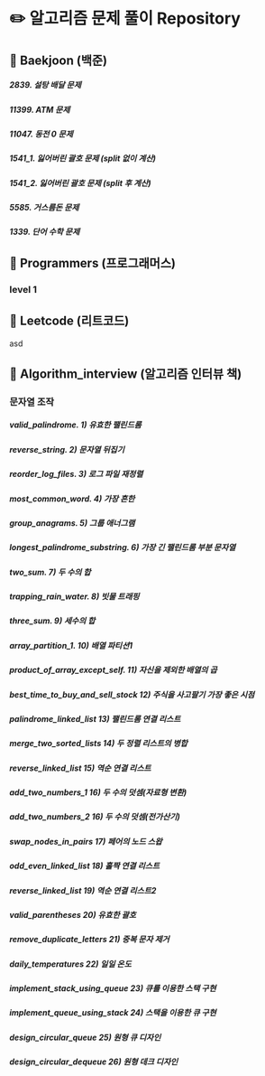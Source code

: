 # :pencil2: 알고리즘 문제 풀이 Repository 

## :blue_book: Baekjoon (백준)
##### 2839. 설탕 배달 문제
##### 11399. ATM 문제
##### 11047. 동전 0 문제
##### 1541_1. 잃어버린 괄호 문제 (split 없이 계산)
##### 1541_2. 잃어버린 괄호 문제 (split 후 계산)
##### 5585. 거스름돈 문제
##### 1339. 단어 수학 문제

## :blue_book: Programmers (프로그래머스)
### level 1


## :blue_book: Leetcode (리트코드)
asd

## :blue_book: Algorithm_interview (알고리즘 인터뷰 책)
### 문자열 조작
##### valid_palindrome. 1) 유효한 팰린드롬
##### reverse_string. 2) 문자열 뒤집기
##### reorder_log_files. 3) 로그 파일 재정렬
##### most_common_word. 4) 가장 흔한 
##### group_anagrams. 5) 그룹 애너그램
##### longest_palindrome_substring. 6) 가장 긴 팰린드롬 부분 문자열
##### two_sum. 7) 두 수의 합
##### trapping_rain_water. 8) 빗물 트래핑
##### three_sum. 9) 세수의 합
##### array_partition_1. 10) 배열 파티션1
##### product_of_array_except_self. 11) 자신을 제외한 배열의 곱
##### best_time_to_buy_and_sell_stock 12) 주식을 사고팔기 가장 좋은 시점
##### palindrome_linked_list 13) 팰린드롬 연결 리스트
##### merge_two_sorted_lists 14) 두 정렬 리스트의 병합
##### reverse_linked_list 15) 역순 연결 리스트
##### add_two_numbers_1 16) 두 수의 덧셈(자료형 변환)
##### add_two_numbers_2 16) 두 수의 덧셈(전가산기)
##### swap_nodes_in_pairs 17) 페어의 노드 스왑
##### odd_even_linked_list 18) 홀짝 연결 리스트
##### reverse_linked_list 19) 역순 연결 리스트2
##### valid_parentheses 20) 유효한 괄호
##### remove_duplicate_letters 21) 중복 문자 제거
##### daily_temperatures 22) 일일 온도
##### implement_stack_using_queue 23) 큐를 이용한 스택 구현
##### implement_queue_using_stack 24) 스택을 이용한 큐 구현
##### design_circular_queue 25) 원형 큐 디자인
##### design_circular_dequeue 26) 원형 데크 디자인



